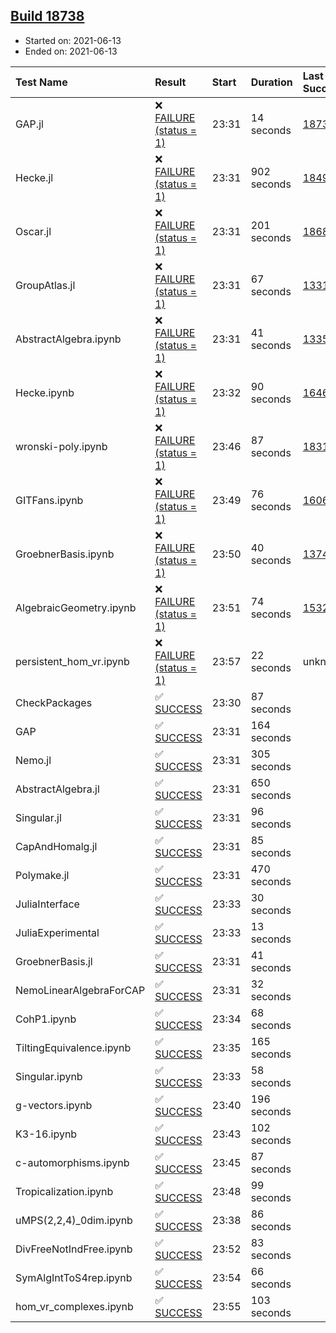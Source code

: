 ## [Build 18738](https://oscarci.mathematik.uni-kl.de/job/oscar/18738/)

* Started on: 2021-06-13
* Ended on: 2021-06-13

| Test Name    | Result | Start | Duration | Last Success | First Failure |
|:-------------|:-------|:------|:---------|:-------------|:--------------|
| GAP.jl | ❌ [FAILURE (status = 1)](https://oscarci.mathematik.uni-kl.de/job/oscar/18738/artifact/logs/build-18738/GAP.jl.log) | 23:31 | 14 seconds | [18737](https://oscarci.mathematik.uni-kl.de/job/oscar/18737/) | [18738](https://oscarci.mathematik.uni-kl.de/job/oscar/18738/) |
| Hecke.jl | ❌ [FAILURE (status = 1)](https://oscarci.mathematik.uni-kl.de/job/oscar/18738/artifact/logs/build-18738/Hecke.jl.log) | 23:31 | 902 seconds | [18490](https://oscarci.mathematik.uni-kl.de/job/oscar/18490/) | [18491](https://oscarci.mathematik.uni-kl.de/job/oscar/18491/) |
| Oscar.jl | ❌ [FAILURE (status = 1)](https://oscarci.mathematik.uni-kl.de/job/oscar/18738/artifact/logs/build-18738/Oscar.jl.log) | 23:31 | 201 seconds | [18684](https://oscarci.mathematik.uni-kl.de/job/oscar/18684/) | [18685](https://oscarci.mathematik.uni-kl.de/job/oscar/18685/) |
| GroupAtlas.jl | ❌ [FAILURE (status = 1)](https://oscarci.mathematik.uni-kl.de/job/oscar/18738/artifact/logs/build-18738/GroupAtlas.jl.log) | 23:31 | 67 seconds | [13311](https://oscarci.mathematik.uni-kl.de/job/oscar/13311/) | [13312](https://oscarci.mathematik.uni-kl.de/job/oscar/13312/) |
| AbstractAlgebra.ipynb | ❌ [FAILURE (status = 1)](https://oscarci.mathematik.uni-kl.de/job/oscar/18738/artifact/logs/build-18738/AbstractAlgebra.ipynb.log) | 23:31 | 41 seconds | [13355](https://oscarci.mathematik.uni-kl.de/job/oscar/13355/) | [13356](https://oscarci.mathematik.uni-kl.de/job/oscar/13356/) |
| Hecke.ipynb | ❌ [FAILURE (status = 1)](https://oscarci.mathematik.uni-kl.de/job/oscar/18738/artifact/logs/build-18738/Hecke.ipynb.log) | 23:32 | 90 seconds | [16463](https://oscarci.mathematik.uni-kl.de/job/oscar/16463/) | [16464](https://oscarci.mathematik.uni-kl.de/job/oscar/16464/) |
| wronski-poly.ipynb | ❌ [FAILURE (status = 1)](https://oscarci.mathematik.uni-kl.de/job/oscar/18738/artifact/logs/build-18738/wronski-poly.ipynb.log) | 23:46 | 87 seconds | [18314](https://oscarci.mathematik.uni-kl.de/job/oscar/18314/) | [18315](https://oscarci.mathematik.uni-kl.de/job/oscar/18315/) |
| GITFans.ipynb | ❌ [FAILURE (status = 1)](https://oscarci.mathematik.uni-kl.de/job/oscar/18738/artifact/logs/build-18738/GITFans.ipynb.log) | 23:49 | 76 seconds | [16068](https://oscarci.mathematik.uni-kl.de/job/oscar/16068/) | [16069](https://oscarci.mathematik.uni-kl.de/job/oscar/16069/) |
| GroebnerBasis.ipynb | ❌ [FAILURE (status = 1)](https://oscarci.mathematik.uni-kl.de/job/oscar/18738/artifact/logs/build-18738/GroebnerBasis.ipynb.log) | 23:50 | 40 seconds | [13748](https://oscarci.mathematik.uni-kl.de/job/oscar/13748/) | [13749](https://oscarci.mathematik.uni-kl.de/job/oscar/13749/) |
| AlgebraicGeometry.ipynb | ❌ [FAILURE (status = 1)](https://oscarci.mathematik.uni-kl.de/job/oscar/18738/artifact/logs/build-18738/AlgebraicGeometry.ipynb.log) | 23:51 | 74 seconds | [15322](https://oscarci.mathematik.uni-kl.de/job/oscar/15322/) | [15323](https://oscarci.mathematik.uni-kl.de/job/oscar/15323/) |
| persistent_hom_vr.ipynb | ❌ [FAILURE (status = 1)](https://oscarci.mathematik.uni-kl.de/job/oscar/18738/artifact/logs/build-18738/persistent_hom_vr.ipynb.log) | 23:57 | 22 seconds | unknown | unknown |
| CheckPackages | ✅ [SUCCESS](https://oscarci.mathematik.uni-kl.de/job/oscar/18738/artifact/logs/build-18738/CheckPackages.log) | 23:30 | 87 seconds |  |  |
| GAP | ✅ [SUCCESS](https://oscarci.mathematik.uni-kl.de/job/oscar/18738/artifact/logs/build-18738/GAP.log) | 23:31 | 164 seconds |  |  |
| Nemo.jl | ✅ [SUCCESS](https://oscarci.mathematik.uni-kl.de/job/oscar/18738/artifact/logs/build-18738/Nemo.jl.log) | 23:31 | 305 seconds |  |  |
| AbstractAlgebra.jl | ✅ [SUCCESS](https://oscarci.mathematik.uni-kl.de/job/oscar/18738/artifact/logs/build-18738/AbstractAlgebra.jl.log) | 23:31 | 650 seconds |  |  |
| Singular.jl | ✅ [SUCCESS](https://oscarci.mathematik.uni-kl.de/job/oscar/18738/artifact/logs/build-18738/Singular.jl.log) | 23:31 | 96 seconds |  |  |
| CapAndHomalg.jl | ✅ [SUCCESS](https://oscarci.mathematik.uni-kl.de/job/oscar/18738/artifact/logs/build-18738/CapAndHomalg.jl.log) | 23:31 | 85 seconds |  |  |
| Polymake.jl | ✅ [SUCCESS](https://oscarci.mathematik.uni-kl.de/job/oscar/18738/artifact/logs/build-18738/Polymake.jl.log) | 23:31 | 470 seconds |  |  |
| JuliaInterface | ✅ [SUCCESS](https://oscarci.mathematik.uni-kl.de/job/oscar/18738/artifact/logs/build-18738/JuliaInterface.log) | 23:33 | 30 seconds |  |  |
| JuliaExperimental | ✅ [SUCCESS](https://oscarci.mathematik.uni-kl.de/job/oscar/18738/artifact/logs/build-18738/JuliaExperimental.log) | 23:33 | 13 seconds |  |  |
| GroebnerBasis.jl | ✅ [SUCCESS](https://oscarci.mathematik.uni-kl.de/job/oscar/18738/artifact/logs/build-18738/GroebnerBasis.jl.log) | 23:31 | 41 seconds |  |  |
| NemoLinearAlgebraForCAP | ✅ [SUCCESS](https://oscarci.mathematik.uni-kl.de/job/oscar/18738/artifact/logs/build-18738/NemoLinearAlgebraForCAP.log) | 23:31 | 32 seconds |  |  |
| CohP1.ipynb | ✅ [SUCCESS](https://oscarci.mathematik.uni-kl.de/job/oscar/18738/artifact/logs/build-18738/CohP1.ipynb.log) | 23:34 | 68 seconds |  |  |
| TiltingEquivalence.ipynb | ✅ [SUCCESS](https://oscarci.mathematik.uni-kl.de/job/oscar/18738/artifact/logs/build-18738/TiltingEquivalence.ipynb.log) | 23:35 | 165 seconds |  |  |
| Singular.ipynb | ✅ [SUCCESS](https://oscarci.mathematik.uni-kl.de/job/oscar/18738/artifact/logs/build-18738/Singular.ipynb.log) | 23:33 | 58 seconds |  |  |
| g-vectors.ipynb | ✅ [SUCCESS](https://oscarci.mathematik.uni-kl.de/job/oscar/18738/artifact/logs/build-18738/g-vectors.ipynb.log) | 23:40 | 196 seconds |  |  |
| K3-16.ipynb | ✅ [SUCCESS](https://oscarci.mathematik.uni-kl.de/job/oscar/18738/artifact/logs/build-18738/K3-16.ipynb.log) | 23:43 | 102 seconds |  |  |
| c-automorphisms.ipynb | ✅ [SUCCESS](https://oscarci.mathematik.uni-kl.de/job/oscar/18738/artifact/logs/build-18738/c-automorphisms.ipynb.log) | 23:45 | 87 seconds |  |  |
| Tropicalization.ipynb | ✅ [SUCCESS](https://oscarci.mathematik.uni-kl.de/job/oscar/18738/artifact/logs/build-18738/Tropicalization.ipynb.log) | 23:48 | 99 seconds |  |  |
| uMPS(2,2,4)_0dim.ipynb | ✅ [SUCCESS](https://oscarci.mathematik.uni-kl.de/job/oscar/18738/artifact/logs/build-18738/uMPS-2-2-4-_0dim.ipynb.log) | 23:38 | 86 seconds |  |  |
| DivFreeNotIndFree.ipynb | ✅ [SUCCESS](https://oscarci.mathematik.uni-kl.de/job/oscar/18738/artifact/logs/build-18738/DivFreeNotIndFree.ipynb.log) | 23:52 | 83 seconds |  |  |
| SymAlgIntToS4rep.ipynb | ✅ [SUCCESS](https://oscarci.mathematik.uni-kl.de/job/oscar/18738/artifact/logs/build-18738/SymAlgIntToS4rep.ipynb.log) | 23:54 | 66 seconds |  |  |
| hom_vr_complexes.ipynb | ✅ [SUCCESS](https://oscarci.mathematik.uni-kl.de/job/oscar/18738/artifact/logs/build-18738/hom_vr_complexes.ipynb.log) | 23:55 | 103 seconds |  |  |
